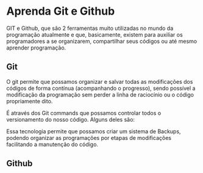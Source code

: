# Aprenda Git e Github

GIT e Github, que são 2 ferramentas muito utilizadas no mundo da programação atualmente e que, basicamente, existem para auxiliar os programadores  a se organizarem, compartilhar seus códigos ou até mesmo aprender programação.

## Git

O git permite que possamos organizar e salvar todas as modificações dos códigos de forma contínua (acompanhando o progresso), sendo possível a modificação da programação sem perder a linha de raciocínio ou o código propriamente dito.

É através dos Git commands que possamos controlar todos o versionamento do nosso código. Alguns deles são:



Essa tecnologia permite que possamos criar um sistema de Backups, podendo organizar as programações por etapas de modificações facilitando a manutenção do código.

## Github

##
